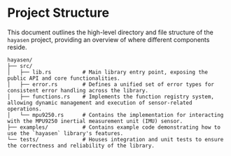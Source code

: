 # Project Structure

This document outlines the high-level directory and file structure of the `hayasen` project, providing an
overview of where different components reside.

```
hayasen/
├── src/
│   ├── lib.rs          # Main library entry point, exposing the public API and core functionalities.
│   ├── error.rs        # Defines a unified set of error types for consistent error handling across the library.
│   ├── functions.rs    # Implements the function registry system, allowing dynamic management and execution of sensor-related operations.
│   └── mpu9250.rs      # Contains the implementation for interacting with the MPU9250 inertial measurement unit (IMU) sensor.
├── examples/           # Contains example code demonstrating how to use the `hayasen` library's features.
└── tests/              # Houses integration and unit tests to ensure the correctness and reliability of the library.
```
